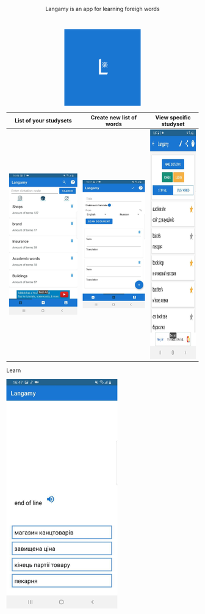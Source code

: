 <p align="center">
  Langamy is an app for learning foreigh words 
</p>
<br/>
<p align="center">
  <img src="/README/logo.png" width="200">
</p>

|List of your studysets|  Create new list of words |  View specific studyset  |
| --- | --- | --- |
|<img src="/README/study_sets.jpg">|<img src="/README/create.jpg">|<img src="/README/study_set.jpg" height="600">|
Learn
  
  <img src="/README/learn.jpg" height="600">
